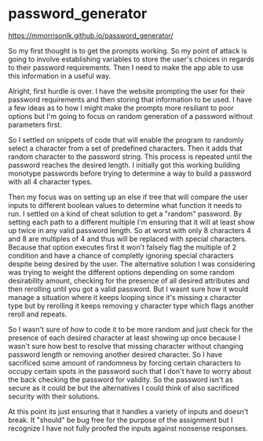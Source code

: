 # password_generator

https://mmorrisonlk.github.io/password_generator/

So my first thought is to get the prompts working. So my point of attack is going to involve establishing variables to store the user's choices in regards to their password requirements. Then I need to make the app able to use this information in a useful way.

Alright, first hurdle is over. I have the website prompting the user for their password requirements and then storing that information to be used. I have a few ideas as to how I might make the prompts more resiliant to poor options but I'm going to focus on random generation of a password without parameters first.

So I settled on snippets of code that will enable the program to randomly select a character from a set of predefined characters. Then it adds that random character to the password string. This process is repeated until the password reaches the desired length. I initially got this working building monotype passwords before trying to determine a way to build a password with all 4 character types.

Then my focus was on setting up an else if tree that will compare the user inputs to different boolean values to determine what function it needs to run. I settled on a kind of cheat solution to get a "random" password. By setting each path to a different multiple I'm ensuring that it will at least show up twice in any valid password length. So at worst with only 8 characters 4 and 8 are multiples of 4 and thus will be replaced with special characters. Because that option executes first it won't falsely flag the multiple of 2 condition and have a chance of completly ignoring special characters despite being desired by the user. The alternative solution I was considering was trying to weight the different options depending on some random desirability amount, checking for the presence of all desired attributes and then rerolling until you got a valid password. But I wasnt sure how it would manage a situation where it keeps looping since it's missing x character type but by rerolling it keeps removing y character type which flags another reroll and repeats.

So I wasn't sure of how to code it to be more random and just check for the presence of each desired character at least showing up once because I wasn't sure how best to resolve that missing character without changing password length or removing another desired character. So I have sacrificed some amount of randomness by forcing certain characters to occupy certain spots in the password such that I don't have to worry about the back checking the password for validity. So the password isn't as secure as it could be but the alternatives I could think of also sacrificed security with their solutions.

At this point its just ensuring that it handles a variety of inputs and doesn't break. It "should" be bug free for the purpose of the assignment but I recognize I have not fully proofed the inputs against nonsense responses. 
